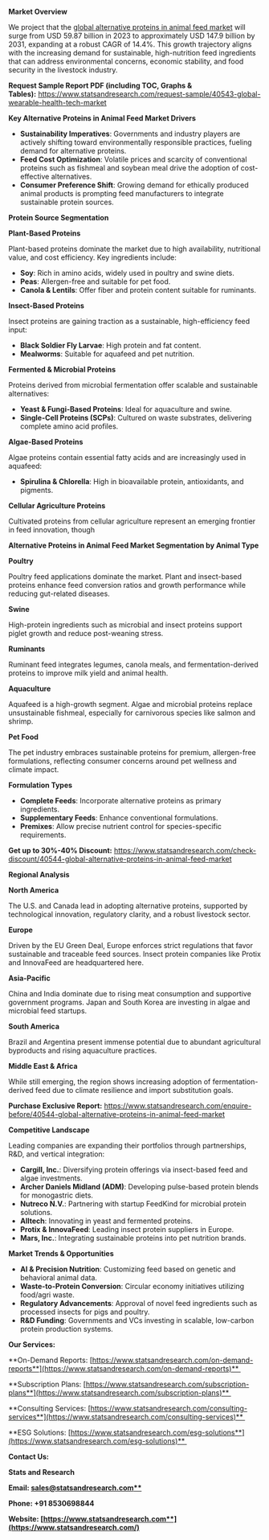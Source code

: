 ﻿**Market Overview**

We project that the [global alternative proteins in animal feed market](https://www.statsandresearch.com/report/40544-global-alternative-proteins-in-animal-feed-market) will surge from USD 59.87 billion in 2023 to approximately USD 147.9 billion by 2031, expanding at a robust CAGR of 14.4%. This growth trajectory aligns with the increasing demand for sustainable, high-nutrition feed ingredients that can address environmental concerns, economic stability, and food security in the livestock industry.

**Request Sample Report PDF (including TOC, Graphs & Tables):** <https://www.statsandresearch.com/request-sample/40543-global-wearable-health-tech-market> 

**Key Alternative Proteins in Animal Feed Market Drivers**

- **Sustainability Imperatives**: Governments and industry players are actively shifting toward environmentally responsible practices, fueling demand for alternative proteins.
- **Feed Cost Optimization**: Volatile prices and scarcity of conventional proteins such as fishmeal and soybean meal drive the adoption of cost-effective alternatives.
- **Consumer Preference Shift**: Growing demand for ethically produced animal products is prompting feed manufacturers to integrate sustainable protein sources.

**Protein Source Segmentation**

**Plant-Based Proteins**

Plant-based proteins dominate the market due to high availability, nutritional value, and cost efficiency. Key ingredients include:

- **Soy**: Rich in amino acids, widely used in poultry and swine diets.
- **Peas**: Allergen-free and suitable for pet food.
- **Canola & Lentils**: Offer fiber and protein content suitable for ruminants.

**Insect-Based Proteins**

Insect proteins are gaining traction as a sustainable, high-efficiency feed input:

- **Black Soldier Fly Larvae**: High protein and fat content.
- **Mealworms**: Suitable for aquafeed and pet nutrition.

**Fermented & Microbial Proteins**

Proteins derived from microbial fermentation offer scalable and sustainable alternatives:

- **Yeast & Fungi-Based Proteins**: Ideal for aquaculture and swine.
- **Single-Cell Proteins (SCPs)**: Cultured on waste substrates, delivering complete amino acid profiles.

**Algae-Based Proteins**

Algae proteins contain essential fatty acids and are increasingly used in aquafeed:

- **Spirulina & Chlorella**: High in bioavailable protein, antioxidants, and pigments.

**Cellular Agriculture Proteins**

Cultivated proteins from cellular agriculture represent an emerging frontier in feed innovation, though 

**Alternative Proteins in Animal Feed Market Segmentation by Animal Type**

**Poultry**

Poultry feed applications dominate the market. Plant and insect-based proteins enhance feed conversion ratios and growth performance while reducing gut-related diseases.

**Swine**

High-protein ingredients such as microbial and insect proteins support piglet growth and reduce post-weaning stress.

**Ruminants**

Ruminant feed integrates legumes, canola meals, and fermentation-derived proteins to improve milk yield and animal health.

**Aquaculture**

Aquafeed is a high-growth segment. Algae and microbial proteins replace unsustainable fishmeal, especially for carnivorous species like salmon and shrimp.

**Pet Food**

The pet industry embraces sustainable proteins for premium, allergen-free formulations, reflecting consumer concerns around pet wellness and climate impact.

**Formulation Types**

- **Complete Feeds**: Incorporate alternative proteins as primary ingredients.
- **Supplementary Feeds**: Enhance conventional formulations.
- **Premixes**: Allow precise nutrient control for species-specific requirements.

**Get up to 30%-40% Discount:** <https://www.statsandresearch.com/check-discount/40544-global-alternative-proteins-in-animal-feed-market> 

**Regional Analysis**

**North America**

The U.S. and Canada lead in adopting alternative proteins, supported by technological innovation, regulatory clarity, and a robust livestock sector.

**Europe**

Driven by the EU Green Deal, Europe enforces strict regulations that favor sustainable and traceable feed sources. Insect protein companies like Protix and InnovaFeed are headquartered here.

**Asia-Pacific**

China and India dominate due to rising meat consumption and supportive government programs. Japan and South Korea are investing in algae and microbial feed startups.

**South America**

Brazil and Argentina present immense potential due to abundant agricultural byproducts and rising aquaculture practices.

**Middle East & Africa**

While still emerging, the region shows increasing adoption of fermentation-derived feed due to climate resilience and import substitution goals.

**Purchase Exclusive Report:** <https://www.statsandresearch.com/enquire-before/40544-global-alternative-proteins-in-animal-feed-market> 

**Competitive Landscape**

Leading companies are expanding their portfolios through partnerships, R&D, and vertical integration:

- **Cargill, Inc.**: Diversifying protein offerings via insect-based feed and algae investments.
- **Archer Daniels Midland (ADM)**: Developing pulse-based protein blends for monogastric diets.
- **Nutreco N.V.**: Partnering with startup FeedKind for microbial protein solutions.
- **Alltech**: Innovating in yeast and fermented proteins.
- **Protix & InnovaFeed**: Leading insect protein suppliers in Europe.
- **Mars, Inc.**: Integrating sustainable proteins into pet nutrition brands.

**Market Trends & Opportunities**

- **AI & Precision Nutrition**: Customizing feed based on genetic and behavioral animal data.
- **Waste-to-Protein Conversion**: Circular economy initiatives utilizing food/agri waste.
- **Regulatory Advancements**: Approval of novel feed ingredients such as processed insects for pigs and poultry.
- **R&D Funding**: Governments and VCs investing in scalable, low-carbon protein production systems.

**Our Services:** 

**On-Demand Reports: [https://www.statsandresearch.com/on-demand-reports**](https://www.statsandresearch.com/on-demand-reports)** 

**Subscription Plans: [https://www.statsandresearch.com/subscription-plans**](https://www.statsandresearch.com/subscription-plans)** 

**Consulting Services: [https://www.statsandresearch.com/consulting-services**](https://www.statsandresearch.com/consulting-services)** 

**ESG Solutions: [https://www.statsandresearch.com/esg-solutions**](https://www.statsandresearch.com/esg-solutions)** 

**Contact Us:** 

**Stats and Research** 

**Email: [sales@statsandresearch.com**](mailto:sales@statsandresearch.com)** 

**Phone: +91 8530698844** 

**Website: [https://www.statsandresearch.com**](https://www.statsandresearch.com/)**
